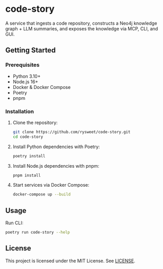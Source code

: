 # code-story

A service that ingests a code repository, constructs a Neo4j knowledge graph + LLM summaries, and exposes the knowledge via MCP, CLI, and GUI.

## Getting Started

### Prerequisites
- Python 3.10+
- Node.js 16+
- Docker & Docker Compose
- Poetry
- pnpm

### Installation

1. Clone the repository:
   ```bash
   git clone https://github.com/rysweet/code-story.git
   cd code-story
   ```

2. Install Python dependencies with Poetry:
   ```bash
   poetry install
   ```

3. Install Node.js dependencies with pnpm:
   ```bash
   pnpm install
   ```

4. Start services via Docker Compose:
   ```bash
   docker-compose up --build
   ```

## Usage

Run CLI:
```bash
poetry run code-story --help
```

## License

This project is licensed under the MIT License. See [LICENSE](LICENSE).
